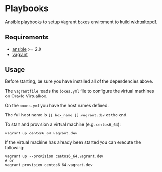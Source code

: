 # Playbooks

Ansible playbooks to setup Vagrant boxes enviroment
to build [wkhtmltopdf][wkhtmltopdf].


## Requirements

- [ansible][ansible] >= 2.0
- [vagrant][vagrant]


## Usage

Before starting,
be sure you have installed all of the dependencies
above.

The `Vagrantfile` reads the `boxes.yml` file
to configure the virtual machines on Oracle Virtualbox.

On the `boxes.yml` you have the host names defined.

The full host name is `{{ box_name }}.vagrant.dev` at the end.

To start and provision a virtual machine (e.g. `centos6_64`):

    vagrant up centos6_64.vagrant.dev

If the virtual machine has already been started
you can execute the following:

    vagrant up --provision centos6_64.vagrant.dev
    # or
    vagrant provision centos6_64.vagrant.dev


[ansible]:  https://ansible.com/    "Ansible"
[vagrant]:  https://vagrantup.com/  "Vagrant"
[wkhtmltopdf]:  https://github.com/wkhtmltopdf/wkhtmltopdf  "wkhtmltopdf"
